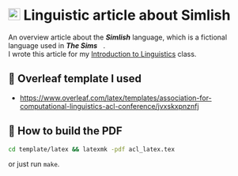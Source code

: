 <!-- https://emoji.gg/pack/58048-sims-emojis -->
# <a href="https://emoji.gg/emoji/7874_sims4"><img src="https://cdn3.emoji.gg/emojis/7874_sims4.png" width="24px" height="24px" alt=""></a> Linguistic article about Simlish

An overview article about the _**Simlish**_ language, which is a fictional language used in _**The Sims<img src="https://cdn3.emoji.gg/emojis/7874_sims4.png" width="12px" height="12px" alt=""></a>**_.  
I wrote this article for my [Introduction to Linguistics](https://ufal.mff.cuni.cz/courses/npfl063) class.

## 🍃 Overleaf template I used
- https://www.overleaf.com/latex/templates/association-for-computational-linguistics-acl-conference/jvxskxpnznfj

## 📄 How to build the PDF
```bash
cd template/latex && latexmk -pdf acl_latex.tex
```
or just run `make`.